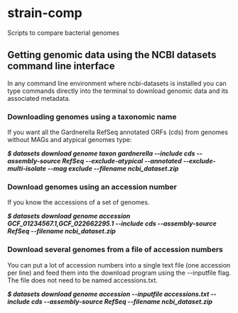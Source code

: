 # strain-comp
Scripts to compare bacterial genomes

## Getting genomic data using the NCBI datasets command line interface
In any command line environment where ncbi-datasets is installed you can type commands directly into the terminal to download genomic data and its associated metadata.

### Downloading genomes using a taxonomic name

If you want all the Gardnerella RefSeq annotated ORFs (cds) from genomes without MAGs and atypical genomes type:

  _**$ datasets download genome taxon gardnerella --include cds --assembly-source RefSeq --exclude-atypical --annotated --exclude-multi-isolate --mag exclude --filename ncbi_dataset.zip**_


### Download genomes using an accession number

If you know the accessions of a set of genomes.

  _**$ datasets download genome accession GCF_01234567.1,GCF_022662295.1 --include cds --assembly-source RefSeq --filename ncbi_dataset.zip**_

### Download several genomes from a file of accession numbers ###

You can put a lot of accession numbers into a single text file (one accession per line) and feed them into the download program using the --inputfile flag.  The file does not need to be named accessions.txt.

 _**$ datasets download genome accession --inputfile accessions.txt --include cds --assembly-source RefSeq --filename ncbi_dataset.zip**_
